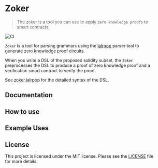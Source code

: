 # Zoker
> The zoker is a tool you can use to apply `zero knowledge proofs` to smart contracts.

![CI](https://github.com/HyeockJinKim/zoker-parser/workflows/CI/badge.svg)

`Zoker` is a tool for parsing grammars using the [lalrpop][lalrpop] parser
tool to generate zero knowledge proof circuits.

When you write a DSL of the proposed solidity subset, the `Zoker` preprocesses 
the DSL to produce a proof of zero knowledge proof and a verification smart contract
to verify the proof.

See [zoker.lalrpop][zoker.lalrpop] for the detailed syntax of the DSL.

## Documentation

## How to use

## Example Uses

## License

This project is licensed under the MIT license. Please see the [LICENSE][LICENSE] file for more details.

[lalrpop]: https://github.com/lalrpop/lalrpop 
[LICENSE]: LICENSE
[zoker.lalrpop]: src/zoker.lalrpop